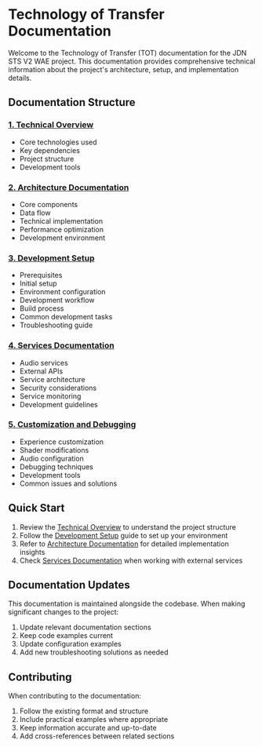 # Technology of Transfer Documentation

Welcome to the Technology of Transfer (TOT) documentation for the JDN STS V2 WAE project. This documentation provides comprehensive technical information about the project's architecture, setup, and implementation details.

## Documentation Structure

### [1. Technical Overview](docs/01-overview.md)
- Core technologies used
- Key dependencies
- Project structure
- Development tools

### [2. Architecture Documentation](docs/02-architecture.md)
- Core components
- Data flow
- Technical implementation
- Performance optimization
- Development environment

### [3. Development Setup](docs/03-development-setup.md)
- Prerequisites
- Initial setup
- Environment configuration
- Development workflow
- Build process
- Common development tasks
- Troubleshooting guide

### [4. Services Documentation](docs/04-services.md)
- Audio services
- External APIs
- Service architecture
- Security considerations
- Service monitoring
- Development guidelines

### [5. Customization and Debugging](docs/05-customization-debugging.md)
- Experience customization
- Shader modifications
- Audio configuration
- Debugging techniques
- Development tools
- Common issues and solutions

## Quick Start

1. Review the [Technical Overview](docs/01-overview.md) to understand the project structure
2. Follow the [Development Setup](docs/03-development-setup.md) guide to set up your environment
3. Refer to [Architecture Documentation](docs/02-architecture.md) for detailed implementation insights
4. Check [Services Documentation](docs/04-services.md) when working with external services

## Documentation Updates

This documentation is maintained alongside the codebase. When making significant changes to the project:

1. Update relevant documentation sections
2. Keep code examples current
3. Update configuration examples
4. Add new troubleshooting solutions as needed

## Contributing

When contributing to the documentation:

1. Follow the existing format and structure
2. Include practical examples where appropriate
3. Keep information accurate and up-to-date
4. Add cross-references between related sections
